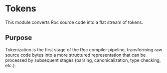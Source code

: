 # Tokens

This module converts Roc source code into a flat stream of tokens.

## Purpose

Tokenization is the first stage of the Roc compiler pipeline, transforming raw source code bytes into a more structured representation that can be processed by subsequent stages (parsing, canonicalization, type checking, etc.).
